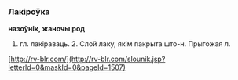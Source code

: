 ### Лакіроўка
**назоўнік, жаночы род**

1. гл. лакіраваць. 2. Слой лаку, якім пакрыта што-н. Прыгожая л.

<a rel="author">[http://rv-blr.com/](http://rv-blr.com/slounik.jsp?letterId=0&maskId=0&pageId=1507)</a>
